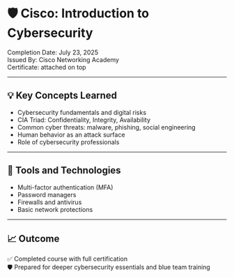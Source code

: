 # 🛡️ Cisco: Introduction to Cybersecurity

Completion Date: July 23, 2025  
Issued By: Cisco Networking Academy  
Certificate: attached on top

---

## 💡 Key Concepts Learned

- Cybersecurity fundamentals and digital risks
- CIA Triad: Confidentiality, Integrity, Availability
- Common cyber threats: malware, phishing, social engineering
- Human behavior as an attack surface
- Role of cybersecurity professionals

---

## 🔧 Tools and Technologies

- Multi-factor authentication (MFA)
- Password managers
- Firewalls and antivirus
- Basic network protections

---

## 📈 Outcome

✅ Completed course with full certification  
🛡️ Prepared for deeper cybersecurity essentials and blue team training
